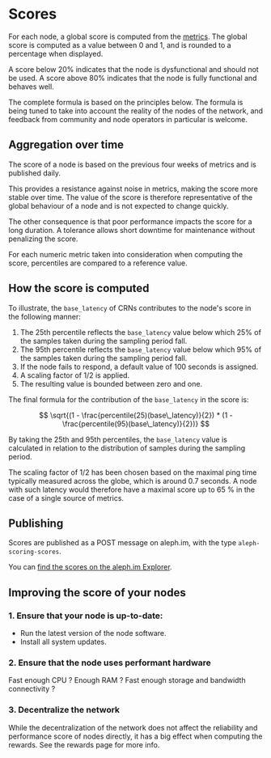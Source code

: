 # Scores

For each node, a global score is computed from the [metrics](metrics.md). The global score is computed as a value
between 0 and 1, and is rounded to a percentage when displayed.

A score below 20% indicates that the node is dysfunctional and should not be used.
A score above 80% indicates that the node is fully functional and behaves well.

The complete formula is based on the principles below. The formula is being tuned to take into account the reality of
the nodes of the network, and feedback from community and node operators in particular is welcome.

## Aggregation over time

The score of a node is based on the previous four weeks of metrics and is published daily.

This provides a resistance against noise in metrics, making the score more stable over time. The value of the score is
therefore representative of the global behaviour of a node and is not expected to change quickly.

The other consequence is that poor performance impacts the score for a long duration. A tolerance allows short downtime
for maintenance without penalizing the score.

For each numeric metric taken into consideration when computing the score, percentiles are compared to a reference
value.

## How the score is computed

To illustrate, the `base_latency` of CRNs contributes to the node's score in the following manner:

1. The 25th percentile reflects the `base_latency` value below which 25% of the samples taken during the sampling period
   fall.
2. The 95th percentile reflects the `base_latency` value below which 95% of the samples taken during the sampling period
   fall.
3. If the node fails to respond, a default value of 100 seconds is assigned.
4. A scaling factor of 1/2 is applied.
5. The resulting value is bounded between zero and one.

The final formula for the contribution of the `base_latency` in the score is:

$$
\sqrt{(1 - \frac{percentile(25)(base\_latency)}{2}) * (1 - \frac{percentile(95)(base\_latency)}{2})}
$$

By taking the 25th and 95th percentiles, the `base_latency` value is calculated in relation to the distribution of
samples during the sampling period.

The scaling factor of $1/2$ has been chosen based on the maximal ping time typically measured across the globe, which is
around 0.7 seconds.
A node with such latency would therefore have a maximal score up to 65 % in the case of a single source
of metrics.

## Publishing

Scores are published as a POST message on aleph.im, with the type `aleph-scoring-scores`.

You can [find the scores on the aleph.im Explorer](
https://explorer.aleph.im/address/ETH/0x4D52380D3191274a04846c89c069E6C3F2Ed94e4).

## Improving the score of your nodes

### 1. Ensure that your node is up-to-date:

- Run the latest version of the node software.
- Install all system updates.

### 2. Ensure that the node uses performant hardware

Fast enough CPU ? Enough RAM ? Fast enough storage and bandwidth connectivity ?

### 3. Decentralize the network

While the decentralization of the network does not affect the reliability and performance score
of nodes directly, it has a big effect when computing the rewards.
See the rewards page for more info.

